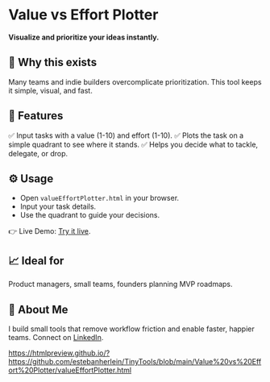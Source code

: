 # Value vs Effort Plotter

**Visualize and prioritize your ideas instantly.**

## 🚀 Why this exists

Many teams and indie builders overcomplicate prioritization. This tool keeps it simple, visual, and fast.

## 🎯 Features

✅ Input tasks with a value (1-10) and effort (1-10).
✅ Plots the task on a simple quadrant to see where it stands.
✅ Helps you decide what to tackle, delegate, or drop.

## ⚙️ Usage

- Open `valueEffortPlotter.html` in your browser.
- Input your task details.
- Use the quadrant to guide your decisions.

👉 Live Demo: [Try it live](https://htmlpreview.github.io/?https://github.com/estebanherlein/TinyTools/blob/main/Value%20vs%20Effort%20Plotter/valueEffortPlotter.html). 

## 📈 Ideal for

Product managers, small teams, founders planning MVP roadmaps.

## 👋 About Me

I build small tools that remove workflow friction and enable faster, happier teams. Connect on [LinkedIn](https://www.linkedin.com/in/esteban-herlein).





https://htmlpreview.github.io/?https://github.com/estebanherlein/TinyTools/blob/main/Value%20vs%20Effort%20Plotter/valueEffortPlotter.html